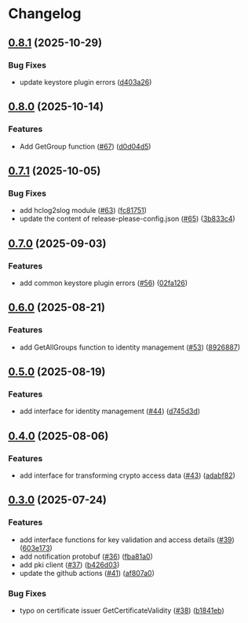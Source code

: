 # Changelog

## [0.8.1](https://github.com/openkcm/plugin-sdk/compare/v0.8.0...v0.8.1) (2025-10-29)


### Bug Fixes

* update keystore plugin errors ([d403a26](https://github.com/openkcm/plugin-sdk/commit/d403a26dbe069ca901e1207f4eacc5186a708792))

## [0.8.0](https://github.com/openkcm/plugin-sdk/compare/v0.7.1...v0.8.0) (2025-10-14)


### Features

* Add GetGroup function ([#67](https://github.com/openkcm/plugin-sdk/issues/67)) ([d0d04d5](https://github.com/openkcm/plugin-sdk/commit/d0d04d5b8be1abfe813ba185f35c54a2b916eea4))

## [0.7.1](https://github.com/openkcm/plugin-sdk/compare/v0.7.0...v0.7.1) (2025-10-05)


### Bug Fixes

* add hclog2slog module ([#63](https://github.com/openkcm/plugin-sdk/issues/63)) ([fc81751](https://github.com/openkcm/plugin-sdk/commit/fc817515b0c61ffbd8aedc4ba73503d7ff5b7c98))
* update the content of release-please-config.json ([#65](https://github.com/openkcm/plugin-sdk/issues/65)) ([3b833c4](https://github.com/openkcm/plugin-sdk/commit/3b833c456a89a2f928b2730a31b5936d6039ea78))

## [0.7.0](https://github.com/openkcm/plugin-sdk/compare/v0.6.0...v0.7.0) (2025-09-03)


### Features

* add common keystore plugin errors ([#56](https://github.com/openkcm/plugin-sdk/issues/56)) ([02fa126](https://github.com/openkcm/plugin-sdk/commit/02fa126e61b05360c3d46b6d7a71664d20c73668))

## [0.6.0](https://github.com/openkcm/plugin-sdk/compare/v0.5.0...v0.6.0) (2025-08-21)


### Features

* add GetAllGroups function to identity management ([#53](https://github.com/openkcm/plugin-sdk/issues/53)) ([8926887](https://github.com/openkcm/plugin-sdk/commit/8926887fa0604118f4524dc69e3cb3cd0f0ea982))

## [0.5.0](https://github.com/openkcm/plugin-sdk/compare/v0.4.0...v0.5.0) (2025-08-19)


### Features

* add interface for identity management ([#44](https://github.com/openkcm/plugin-sdk/issues/44)) ([d745d3d](https://github.com/openkcm/plugin-sdk/commit/d745d3dcc177a31443ebf1821af2036131dceefd))

## [0.4.0](https://github.com/openkcm/plugin-sdk/compare/v0.3.0...v0.4.0) (2025-08-06)


### Features

* add interface for transforming crypto access data ([#43](https://github.com/openkcm/plugin-sdk/issues/43)) ([adabf82](https://github.com/openkcm/plugin-sdk/commit/adabf824a9db12818f413589fb5d5c301738d25d))

## [0.3.0](https://github.com/openkcm/plugin-sdk/compare/v0.2.0...v0.3.0) (2025-07-24)


### Features

* add interface functions for key validation and access details ([#39](https://github.com/openkcm/plugin-sdk/issues/39)) ([603e173](https://github.com/openkcm/plugin-sdk/commit/603e1734e7577b2f0370ebe37dd696f8746ffdad))
* add notification protobuf ([#36](https://github.com/openkcm/plugin-sdk/issues/36)) ([fba81a0](https://github.com/openkcm/plugin-sdk/commit/fba81a0ee92d8bd854b6aae9713328e334170a89))
* add pki client ([#37](https://github.com/openkcm/plugin-sdk/issues/37)) ([b426d03](https://github.com/openkcm/plugin-sdk/commit/b426d03b1860935b60f7312c8d73bf0570fdb141))
* update the github actions ([#41](https://github.com/openkcm/plugin-sdk/issues/41)) ([af807a0](https://github.com/openkcm/plugin-sdk/commit/af807a073cc74f3c0846e25dc3ede1526c329b01))


### Bug Fixes

* typo on certificate issuer GetCertificateValidity ([#38](https://github.com/openkcm/plugin-sdk/issues/38)) ([b1841eb](https://github.com/openkcm/plugin-sdk/commit/b1841ebf9baa191702b4f05a8d588a78a6976383))
